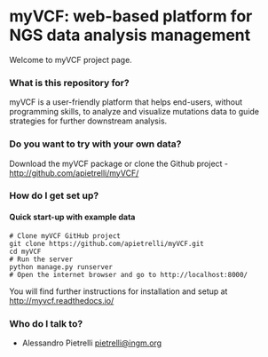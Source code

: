 # myVCF: web-based platform for NGS data analysis management #

Welcome to myVCF project page.

### What is this repository for? ###

myVCF is a user-friendly platform that helps end-users, without programming skills, to analyze and visualize mutations data to guide strategies for further downstream analysis.

### Do you want to try with your own data? ###

Download the myVCF package or clone the Github project - http://github.com/apietrelli/myVCF/

### How do I get set up? ###

#### Quick start-up with example data

``` shell
# Clone myVCF GitHub project
git clone https://github.com/apietrelli/myVCF.git
cd myVCF
# Run the server
python manage.py runserver
# Open the internet browser and go to http://localhost:8000/
```
You will find further instructions for installation and setup at http://myvcf.readthedocs.io/

### Who do I talk to? ###

* Alessandro Pietrelli pietrelli@ingm.org 


